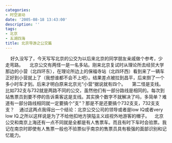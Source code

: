 ```yaml
---
categories:
- 时空波动
date: '2005-08-18 13:43:00'
description: ''
tags:
- 北京
- 五湖四海
title: 北京导游之公交篇
---
```

    好久没写了，今天写写北京的公交为以后来北京的同学朋友亲戚做个参考，少走弯路。
    北京公交有两怪一是一名多站。刚来北京复试时从理论所去经贸大学那边的小营（北四环东），在理论所边上的保福寺站（北四环西）看到来了一辆车正好到小营就上了（我想谁都不会不上吧）。结果差点被拉到昌平，后来捯了一个多小时车才到。后来才明白原来北京光“小营“据说就有四个。
    第二怪是支线。比如732支与732就是两路不同的公交，虽然他们有一部分路线是相同的。每次到站售票员到要不停的告诉乘客这是支线。其实换个数字不就解决了吗，多简单？难道有一部分路线相同就一定要搞个“支“？那是不是还要搞个732支支，732支支支？
   通过这两点我得出一个结论：北京公交公司的领导或者是low IQ或者very low IQ.之所以这样说是为了不给他扣地方狭隘主义歧视外地游客的帽子。
   北京公交和南京上海还有一点不同就是全都是有人售票车。而且有时下车时会验票。我记在南京时即使有人售票一般也不验票似乎南京的售票员具有极强的面部识别和记忆能力。
 